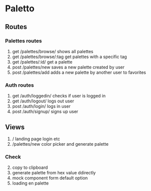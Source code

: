 # Paletto

## Routes

### Palettes routes

1. get /palettes/browse/ shows all palettes
2. get /palettes/browse/:tag get palettes with a specific tag
3. get /palettes/:id/ get a palette
4. post /palettes/new saves a new palette created by user
5. post /palettes/add adds a new palette by another user to favorites

### Auth routes
1. get /auth/loggedin/ checks if user is logged in
2. get /auth/logout/ logs out user
3. post /auth/login/ logs in user
4. post /auth/signup/ signs up user


## Views
1. / landing page login etc
2. /palettes/new color picker and generate palette


### Check

2. copy to clipboard
3. generate palette from hex value ddirectly
3. mock component form default option
5. loading en palette




